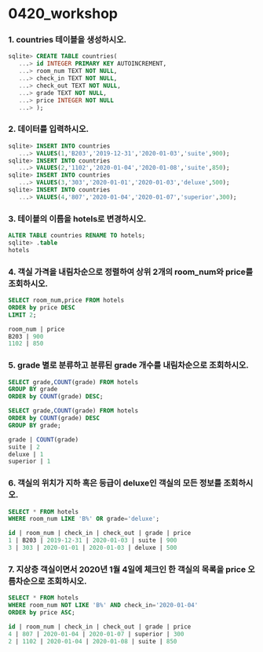 # 0420_workshop

### 1. countries 테이블을 생성하시오.

```sql
sqlite> CREATE TABLE countries(
   ...> id INTEGER PRIMARY KEY AUTOINCREMENT,
   ...> room_num TEXT NOT NULL,
   ...> check_in TEXT NOT NULL,
   ...> check_out TEXT NOT NULL,
   ...> grade TEXT NOT NULL,
   ...> price INTEGER NOT NULL
   ...> );
```

### 2. 데이터를 입력하시오.

```sql
sqlite> INSERT INTO countries
   ...> VALUES(1,'B203','2019-12-31','2020-01-03','suite',900);
sqlite> INSERT INTO countries
   ...> VALUES(2,'1102','2020-01-04','2020-01-08','suite',850);
sqlite> INSERT INTO countries
   ...> VALUES(3,'303','2020-01-01','2020-01-03','deluxe',500);
sqlite> INSERT INTO countries
   ...> VALUES(4,'807','2020-01-04','2020-01-07','superior',300);
```

### 3. 테이블의 이름을 hotels로 변경하시오.

```sql
ALTER TABLE countries RENAME TO hotels;
sqlite> .table
hotels
```

### 4. 객실 가격을 내림차순으로 정렬하여 상위 2개의 room_num와 price를 조회하시오.

```sql
SELECT room_num,price FROM hotels
ORDER by price DESC
LIMIT 2;

room_num | price
B203 | 900
1102 | 850
```

### 5. grade 별로 분류하고 분류된 grade 개수를 내림차순으로 조회하시오.

```sql
SELECT grade,COUNT(grade) FROM hotels
GROUP BY grade
ORDER by COUNT(grade) DESC;

SELECT grade,COUNT(grade) FROM hotels
ORDER by COUNT(grade) DESC
GROUP BY grade;

grade | COUNT(grade)
suite | 2
deluxe | 1
superior | 1
```

### 6. 객실의 위치가 지하 혹은 등급이 deluxe인 객실의 모든 정보를 조회하시오.

```sql
SELECT * FROM hotels
WHERE room_num LIKE 'B%' OR grade='deluxe';

id | room_num | check_in | check_out | grade | price
1 | B203 | 2019-12-31 | 2020-01-03 | suite | 900
3 | 303 | 2020-01-01 | 2020-01-03 | deluxe | 500
```



### 7. 지상층 객실이면서 2020년 1월 4일에 체크인 한 객실의 목록을 price 오름차순으로 조회하시오.

```sql
SELECT * FROM hotels
WHERE room_num NOT LIKE 'B%' AND check_in='2020-01-04'
ORDER by price ASC;

id | room_num | check_in | check_out | grade | price
4 | 807 | 2020-01-04 | 2020-01-07 | superior | 300
2 | 1102 | 2020-01-04 | 2020-01-08 | suite | 850
```

